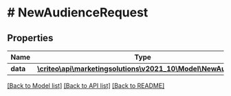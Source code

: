 # # NewAudienceRequest

## Properties

Name | Type | Description | Notes
------------ | ------------- | ------------- | -------------
**data** | [**\criteo\api\marketingsolutions\v2021_10\Model\NewAudience**](NewAudience.md) |  | [optional]

[[Back to Model list]](../../README.md#models) [[Back to API list]](../../README.md#endpoints) [[Back to README]](../../README.md)
